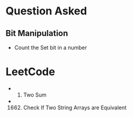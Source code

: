 # Question Asked
## Bit Manipulation
-   Count the Set bit in a number

# LeetCode
-   1. Two Sum
-   1662. Check If Two String Arrays are Equivalent

